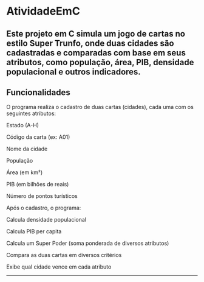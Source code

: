 # AtividadeEmC
Este projeto em C simula um jogo de cartas no estilo Super Trunfo, onde duas cidades são cadastradas e comparadas com base em seus atributos, como população, área, PIB, densidade populacional e outros indicadores.
---
## Funcionalidades
O programa realiza o cadastro de duas cartas (cidades), cada uma com os seguintes atributos:

Estado (A-H)

Código da carta (ex: A01)

Nome da cidade

População

Área (em km²)

PIB (em bilhões de reais)

Número de pontos turísticos

Após o cadastro, o programa:

Calcula densidade populacional

Calcula PIB per capita

Calcula um Super Poder (soma ponderada de diversos atributos)

Compara as duas cartas em diversos critérios

Exibe qual cidade vence em cada atributo

---
